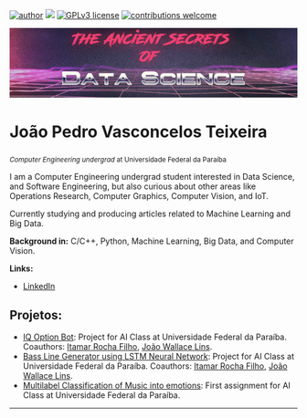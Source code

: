 [![author](https://img.shields.io/badge/author-jpvt-red.svg)](https://www.linkedin.com/in/jpvt) [![](https://img.shields.io/badge/python-3.7+-blue.svg)](https://www.python.org/downloads/release/python-365/) [![GPLv3 license](https://img.shields.io/badge/License-GPLv3-blue.svg)](http://perso.crans.org/besson/LICENSE.html) [![contributions welcome](https://img.shields.io/badge/contributions-welcome-brightgreen.svg?style=flat)](https://github.com/jpvt/Data_Science/issues)

<p align="center">
  <img src="banner80.png" >
</p>

# João Pedro Vasconcelos Teixeira
<sub>*Computer Engineering undergrad* at Universidade Federal da Paraíba</sub>

I am a Computer Engineering undergrad student interested in Data Science, and Software Engineering, but also curious about other areas like Operations Research, Computer Graphics, Computer Vision, and IoT.

Currently studying and producing articles related to Machine Learning and Big Data. 

**Background in:** C/C++, Python, Machine Learning, Big Data, and Computer Vision.

**Links:**
* [LinkedIn](https://www.linkedin.com/in/jpvt)


## Projetos:

* [IQ Option Bot](https://bit.ly/2ZmsgTQ): Project for AI Class at Universidade Federal da Paraíba. Coauthors:  [Itamar Rocha Filho](https://github.com/ItamarRocha), [João Wallace Lins](https://github.com/void-zero).
* [Bass Line Generator using LSTM Neural Network](https://bit.ly/2zP31iq): Project for AI Class at Universidade Federal da Paraíba. Coauthors:  [Itamar Rocha Filho](https://github.com/ItamarRocha), [João Wallace Lins](https://github.com/void-zero).
* [Multilabel Classification of Music into emotions](https://bit.ly/2WQnexr): First assignment for AI Class at Universidade Federal da Paraíba.

---




